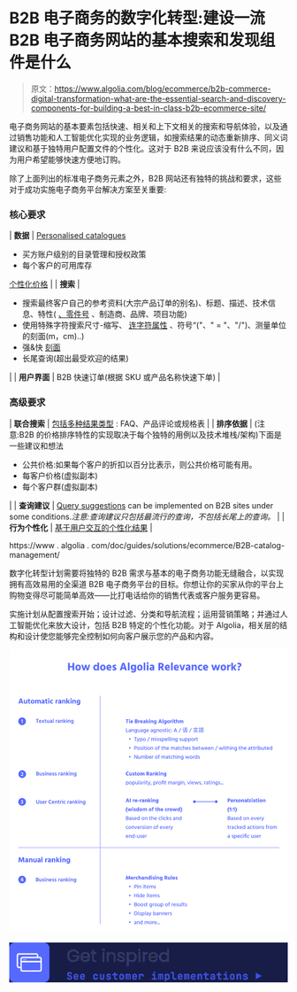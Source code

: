 # B2B 电子商务的数字化转型:建设一流 B2B 电子商务网站的基本搜索和发现组件是什么

> 原文：<https://www.algolia.com/blog/ecommerce/b2b-commerce-digital-transformation-what-are-the-essential-search-and-discovery-components-for-building-a-best-in-class-b2b-ecommerce-site/>

电子商务网站的基本要素包括快速、相关和上下文相关的搜索和导航体验，以及通过销售功能和人工智能优化实现的业务逻辑，如搜索结果的动态重新排序、同义词建议和基于独特用户配置文件的个性化。这对于 B2B 来说应该没有什么不同，因为用户希望能够快速方便地订购。

除了上面列出的标准电子商务元素之外，B2B 网站还有独特的挑战和要求，这些对于成功实施电子商务平台解决方案至关重要:

### [](#core-requirements)核心要求

| **数据** | [Personalised catalogues](https://www.algolia.com/doc/guides/solutions/ecommerce/b2b-catalog-management/tutorials/personalized-catalogs/)

*   买方账户级别的目录管理和授权政策
*   每个客户的可用库存

[个性化价格](https://www.algolia.com/doc/guides/solutions/ecommerce/b2b-catalog-management/tutorials/personalized-pricing/) |
| **搜索** | 

*   搜索最终客户自己的参考资料(大宗产品订单的别名)、标题、描述、技术信息、特性( [、零件号](https://www.algolia.com/doc/guides/solutions/ecommerce/b2b-catalog-management/tutorials/search-by-sku/) 、制造商、品牌、项目功能)
*   使用特殊字符搜索尺寸-缩写、 [连字符属性](https://www.algolia.com/doc/guides/managing-results/optimize-search-results/typo-tolerance/how-to/how-to-search-in-hyphenated-attributes/) 、符号“("、" = "、"/")、测量单位的刻面(m，cm)..)
*   强&快 [刻面](https://www.algolia.com/doc/guides/managing-results/refine-results/faceting/)
*   长尾查询(超出最受欢迎的结果)

 |
| **用户界面** | B2B 快速订单(根据 SKU 或产品名称快速下单) |

### [](#advanced-requirements)高级要求

| **联合搜索** | [包括多种结果类型](https://www.algolia.com/doc/ui-libraries/autocomplete/guides/including-multiple-result-types/) : FAQ、产品评论或规格表 |
| **排序依据** | (注意:B2B 的价格排序特性的实现取决于每个独特的用例以及技术堆栈/架构)下面是一些建议和想法

*   公共价格:如果每个客户的折扣以百分比表示，则公共价格可能有用。
*   每客户价格(虚拟副本)
*   每个客户群(虚拟副本)

 |
| **查询建议** | [Query suggestions](https://www.algolia.com/doc/guides/building-search-ui/ui-and-ux-patterns/query-suggestions/js/) can be implemented on B2B sites under some conditions.*注意:查询建议只包括最流行的查询，不包括长尾上的查询。* |
| **行为个性化** | [基于用户交互的个性化结果](https://www.algolia.com/doc/guides/personalization/personalizing-results/) |

https://www . algolia . com/doc/guides/solutions/ecommerce/B2B-catalog-management/

数字化转型计划需要将独特的 B2B 需求与基本的电子商务功能无缝融合，以实现拥有高效易用的全渠道 B2B 电子商务平台的目标。你想让你的买家从你的平台上购物变得尽可能简单高效——比打电话给你的销售代表或客户服务更容易。

实施计划从配置搜索开始；设计过滤、分类和导航流程；运用营销策略；并通过人工智能优化来放大设计，包括 B2B 特定的个性化功能。对于 Algolia，相关层的结构和设计使您能够完全控制如何向客户展示您的产品和内容。

![](img/62afea0684016a1be958be46fdd5eca6.png)

![](img/714f4d70fdf0626dfe8f77dfd88813af.png)
